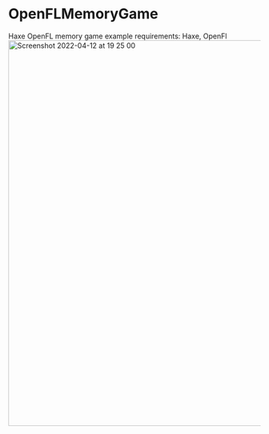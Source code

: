 # OpenFLMemoryGame
Haxe OpenFL memory game example
requirements: Haxe, OpenFl
<img width="772" alt="Screenshot 2022-04-12 at 19 25 00" src="https://user-images.githubusercontent.com/13328039/163009931-0e210e32-8dc8-4486-a143-7bdf71a2f49d.png">
